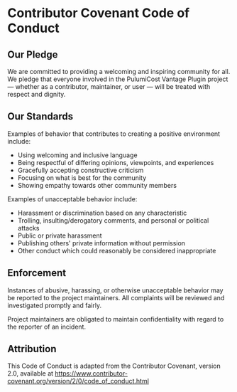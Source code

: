 # Contributor Covenant Code of Conduct

## Our Pledge

We are committed to providing a welcoming and inspiring community for all.
We pledge that everyone involved in the PulumiCost Vantage Plugin project
— whether as a contributor, maintainer, or user — will be treated with
respect and dignity.

## Our Standards

Examples of behavior that contributes to creating a positive environment include:

- Using welcoming and inclusive language
- Being respectful of differing opinions, viewpoints, and experiences
- Gracefully accepting constructive criticism
- Focusing on what is best for the community
- Showing empathy towards other community members

Examples of unacceptable behavior include:

- Harassment or discrimination based on any characteristic
- Trolling, insulting/derogatory comments, and personal or political attacks
- Public or private harassment
- Publishing others' private information without permission
- Other conduct which could reasonably be considered inappropriate

## Enforcement

Instances of abusive, harassing, or otherwise unacceptable behavior may be
reported to the project maintainers. All complaints will be reviewed and
investigated promptly and fairly.

Project maintainers are obligated to maintain confidentiality with regard
to the reporter of an incident.

## Attribution

This Code of Conduct is adapted from the Contributor Covenant, version 2.0,
available at <https://www.contributor-covenant.org/version/2/0/code_of_conduct.html>
